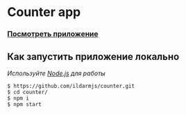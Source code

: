 # Counter app

### [Посмотреть приложение](https://ildarmjs.github.io/counter/)

## Как запустить приложение локально

_Используйте [Node.js](https://nodejs.org/) для работы_

```
$ https://github.com/ildarmjs/counter.git
$ cd counter/
$ npm i
$ npm start
```
